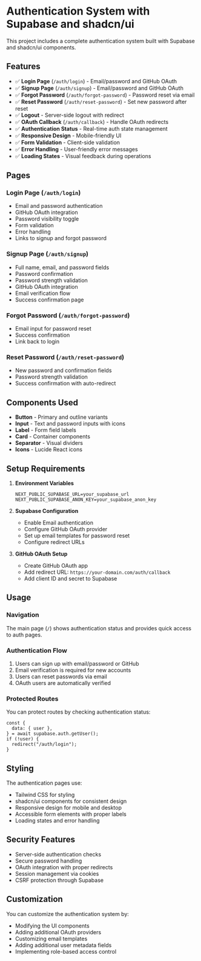 # Authentication System with Supabase and shadcn/ui

This project includes a complete authentication system built with Supabase and shadcn/ui components.

## Features

- ✅ **Login Page** (`/auth/login`) - Email/password and GitHub OAuth
- ✅ **Signup Page** (`/auth/signup`) - Email/password and GitHub OAuth
- ✅ **Forgot Password** (`/auth/forgot-password`) - Password reset via email
- ✅ **Reset Password** (`/auth/reset-password`) - Set new password after reset
- ✅ **Logout** - Server-side logout with redirect
- ✅ **OAuth Callback** (`/auth/callback`) - Handle OAuth redirects
- ✅ **Authentication Status** - Real-time auth state management
- ✅ **Responsive Design** - Mobile-friendly UI
- ✅ **Form Validation** - Client-side validation
- ✅ **Error Handling** - User-friendly error messages
- ✅ **Loading States** - Visual feedback during operations

## Pages

### Login Page (`/auth/login`)

- Email and password authentication
- GitHub OAuth integration
- Password visibility toggle
- Form validation
- Error handling
- Links to signup and forgot password

### Signup Page (`/auth/signup`)

- Full name, email, and password fields
- Password confirmation
- Password strength validation
- GitHub OAuth integration
- Email verification flow
- Success confirmation page

### Forgot Password (`/auth/forgot-password`)

- Email input for password reset
- Success confirmation
- Link back to login

### Reset Password (`/auth/reset-password`)

- New password and confirmation fields
- Password strength validation
- Success confirmation with auto-redirect

## Components Used

- **Button** - Primary and outline variants
- **Input** - Text and password inputs with icons
- **Label** - Form field labels
- **Card** - Container components
- **Separator** - Visual dividers
- **Icons** - Lucide React icons

## Setup Requirements

1. **Environment Variables**

   ```env
   NEXT_PUBLIC_SUPABASE_URL=your_supabase_url
   NEXT_PUBLIC_SUPABASE_ANON_KEY=your_supabase_anon_key
   ```

2. **Supabase Configuration**

   - Enable Email authentication
   - Configure GitHub OAuth provider
   - Set up email templates for password reset
   - Configure redirect URLs

3. **GitHub OAuth Setup**
   - Create GitHub OAuth app
   - Add redirect URL: `https://your-domain.com/auth/callback`
   - Add client ID and secret to Supabase

## Usage

### Navigation

The main page (`/`) shows authentication status and provides quick access to auth pages.

### Authentication Flow

1. Users can sign up with email/password or GitHub
2. Email verification is required for new accounts
3. Users can reset passwords via email
4. OAuth users are automatically verified

### Protected Routes

You can protect routes by checking authentication status:

```tsx
const {
  data: { user },
} = await supabase.auth.getUser();
if (!user) {
  redirect("/auth/login");
}
```

## Styling

The authentication pages use:

- Tailwind CSS for styling
- shadcn/ui components for consistent design
- Responsive design for mobile and desktop
- Accessible form elements with proper labels
- Loading states and error handling

## Security Features

- Server-side authentication checks
- Secure password handling
- OAuth integration with proper redirects
- Session management via cookies
- CSRF protection through Supabase

## Customization

You can customize the authentication system by:

- Modifying the UI components
- Adding additional OAuth providers
- Customizing email templates
- Adding additional user metadata fields
- Implementing role-based access control
